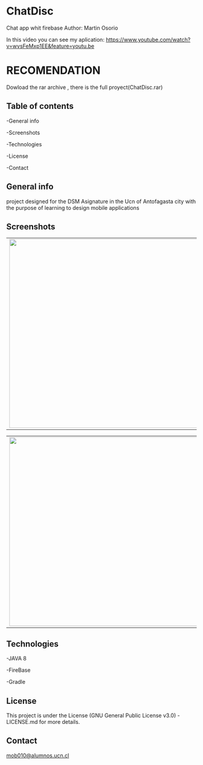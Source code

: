 # ChatDisc

Chat app whit firebase 
Author: Martin Osorio

In this video you can see my aplication:
https://www.youtube.com/watch?v=wvsFeMxp1EE&feature=youtu.be

# RECOMENDATION   
Dowload the rar archive , there is the full proyect(ChatDisc.rar)

## Table of contents

-General info

-Screenshots

-Technologies

-License

-Contact

## General info


project designed for the DSM Asignature in the  Ucn of Antofagasta city with the purpose of learning to design mobile applications



## Screenshots
<table>
<tr>
 <td><img height="500" src="https://github.com/herrroww/Chat-Disc/blob/master/Images/91948186_217053602688378_5213504317775937536_n.jpg" /></td>
 <td><img height="500" src="https://github.com/herrroww/Chat-Disc/blob/master/Images/91846383_2569404783307551_6783646792421474304_n.jpg" /></td>
 <td><img height="500" src="https://github.com/herrroww/Chat-Disc/blob/master/Images/92022511_235827921129781_4979898323537231872_n.jpg" /></td>
 </tr>
</table>
<table>
<tr>
 <td><img height="500" src="https://github.com/herrroww/Chat-Disc/blob/master/Images/92045325_231363024655597_2850155377255776256_n.jpg" /></td>
 <td><img height="500" src="https://github.com/herrroww/Chat-Disc/blob/master/Images/92066993_2964142710317813_9094562299745665024_n.jpg" /></td>
 <td><img height="500" src="https://github.com/herrroww/Chat-Disc/blob/master/Images/92198149_802706390222699_3825124249211764736_n.jpg" /></td>
 </tr>
</table>

## Technologies
-JAVA 8

-FireBase

-Gradle

## License

This project is under the License (GNU General Public License v3.0) - LICENSE.md for more details.


## Contact
mob010@alumnos.ucn.cl
